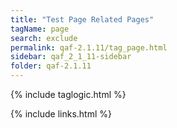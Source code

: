 ```yaml
---
title: "Test Page Related Pages"
tagName: page
search: exclude
permalink: qaf-2.1.11/tag_page.html
sidebar: qaf_2_1_11-sidebar
folder: qaf-2.1.11
---
```

{% include taglogic.html %}

{% include links.html %}
